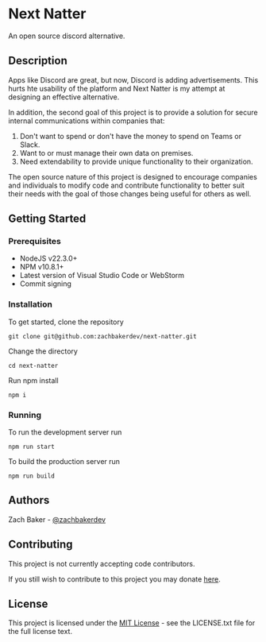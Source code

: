 # Next Natter

An open source discord alternative.

## Description

Apps like Discord are great, but now, Discord is adding advertisements. This hurts hte usability of the platform and Next Natter is my attempt at designing an effective alternative.

In addition, the second goal of this project is to provide a solution for secure internal communications within companies that:

1. Don't want to spend or don't have the money to spend on Teams or Slack.
2. Want to or must manage their own data on premises.
3. Need extendability to provide unique functionality to their organization.

The open source nature of this project is designed to encourage companies and individuals to modify code and contribute functionality to better suit their needs with the goal of those changes being useful for others as well.

## Getting Started

### Prerequisites

- NodeJS v22.3.0+
- NPM v10.8.1+
- Latest version of Visual Studio Code or WebStorm
- Commit signing

### Installation

To get started, clone the repository

```shell
git clone git@github.com:zachbakerdev/next-natter.git
```

Change the directory

```shell
cd next-natter
```

Run npm install

```shell
npm i
```

### Running

To run the development server run

```shell
npm run start
```

To build the production server run

```shell
npm run build
```

## Authors

Zach Baker - [@zachbakerdev](https://github.com/zachbakerdev)

## Contributing

This project is not currently accepting code contributors.

If you still wish to contribute to this project you may donate [here](https://ko-fi.com/zachbakerdev).

## License

This project is licensed under the [MIT License](https://choosealicense.com/licenses/mit/) - see the LICENSE.txt file for the full license text.